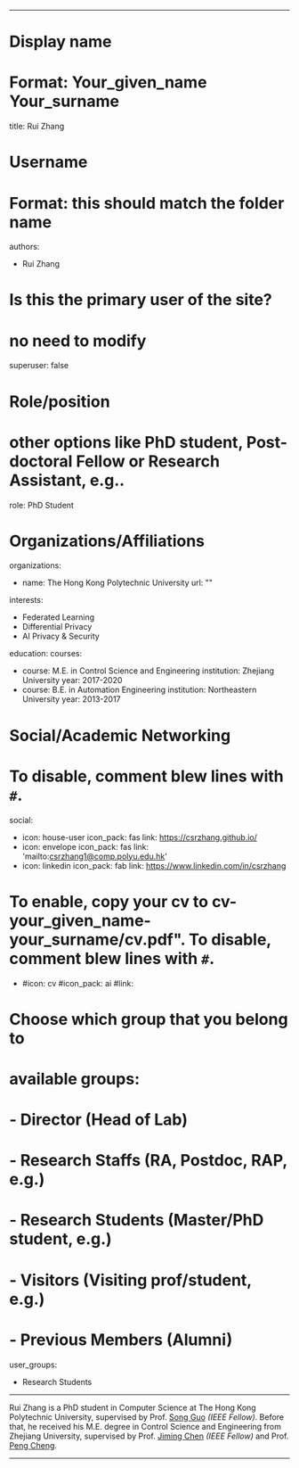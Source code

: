 
---
# Display name
# Format: Your_given_name Your_surname 
title: Rui Zhang

# Username
# Format: this should match the folder name
authors:
- Rui Zhang

# Is this the primary user of the site?
# no need to modify 
superuser: false

# Role/position
# other options like PhD student, Post-doctoral Fellow or Research Assistant, e.g..
role: PhD Student

# Organizations/Affiliations
organizations:
- name: The Hong Kong Polytechnic University
  url: ""

interests:
- Federated Learning
- Differential Privacy
- AI Privacy & Security

education:
  courses:

  - course: M.E. in Control Science and Engineering
    institution: Zhejiang University
    year: 2017-2020
  - course: B.E. in Automation Engineering
    institution: Northeastern University
    year: 2013-2017

# Social/Academic Networking
# To disable, comment blew lines with `#`.
social:
- icon: house-user
  icon_pack: fas
  link: https://csrzhang.github.io/
- icon: envelope
  icon_pack: fas
  link: 'mailto:csrzhang1@comp.polyu.edu.hk'
- icon: linkedin
  icon_pack: fab
  link: https://www.linkedin.com/in/csrzhang

# To enable, copy your cv to cv-your_given_name-your_surname/cv.pdf". To disable, comment blew lines with `#`.
- #icon: cv
  #icon_pack: ai
  #link: 

# Choose which group that you belong to
#  available groups:
#  - Director (Head of Lab)
#  - Research Staffs (RA, Postdoc, RAP, e.g.)
#  - Research Students (Master/PhD student, e.g.)
#  - Visitors (Visiting prof/student, e.g.)
#  - Previous Members (Alumni)
user_groups:
- Research Students
---

Rui Zhang is a PhD student in Computer Science at The Hong Kong Polytechnic University, supervised by Prof. [Song Guo](https://www.comp.polyu.edu.hk/en-us/staffs/detail/4511) *(IEEE Fellow)*. Before that, he received his M.E. degree in Control Science and Engineering from Zhejiang University, supervised by Prof. [Jiming Chen](https://person.zju.edu.cn/en/jmchen) *(IEEE Fellow)* and Prof. [Peng Cheng](https://person.zju.edu.cn/en/cp).

---

